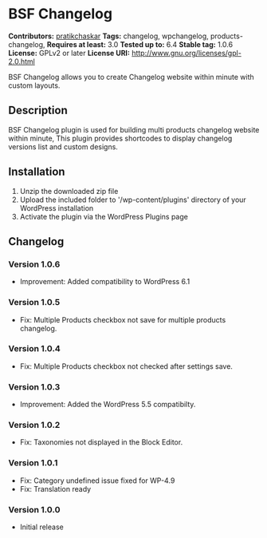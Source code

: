 # BSF Changelog #
**Contributors:** [pratikchaskar](https://profiles.wordpress.org/pratikchaskar/)
**Tags:** changelog, wpchangelog, products-changelog,
**Requires at least:** 3.0
**Tested up to:** 6.4
**Stable tag:** 1.0.6
**License:** GPLv2 or later
**License URI:** http://www.gnu.org/licenses/gpl-2.0.html

BSF Changelog allows you to create Changelog website within minute with custom layouts.

## Description ##

BSF Changelog plugin is used for building multi products changelog website within minute, This plugin provides shortcodes to display changelog versions list and custom designs.

## Installation ##

1. Unzip the downloaded zip file
2. Upload the included folder to '/wp-content/plugins' directory of your WordPress installation
3. Activate the plugin via the WordPress Plugins page

## Changelog ##

### Version 1.0.6 ###
* Improvement: Added compatibility to WordPress 6.1

### Version 1.0.5 ###
* Fix: Multiple Products checkbox not save for multiple products changelog.

### Version 1.0.4 ###
* Fix: Multiple Products checkbox not checked after settings save.

### Version 1.0.3 ###
* Improvement: Added the WordPress 5.5 compatibilty.

### Version 1.0.2 ###
- Fix: Taxonomies not displayed in the Block Editor.

### Version 1.0.1 ###
- Fix: Category undefined issue fixed for WP-4.9
- Fix: Translation ready

### Version 1.0.0 ###
- Initial release
